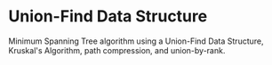 Union-Find Data Structure
============

Minimum Spanning Tree algorithm using a Union-Find Data Structure, Kruskal's Algorithm, path compression, and union-by-rank.
